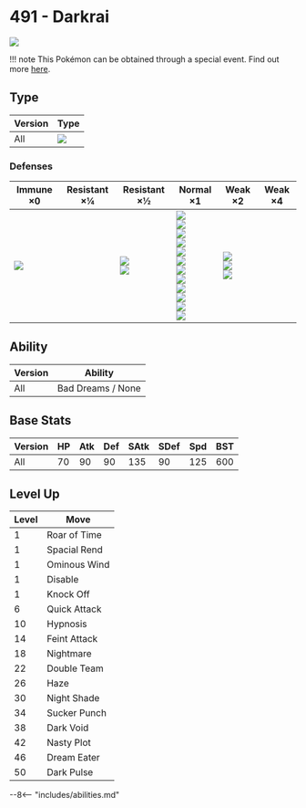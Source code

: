 # 491 - Darkrai
![][491]

!!! note
    This Pokémon can be obtained through a special event. Find out more [here](../../special_events/#darkrai).

## Type

Version | Type
---     | ---
All     | ![][dark]

### Defenses

Immune ×0        | Resistant ×¼ | Resistant ×½                | Normal ×1                                                                                                                                                                    | Weak ×2                                     | Weak ×4
---              | ---          | ---                         | ---                                                                                                                                                                          | ---                                         | ---
![][psychic]<br> | &nbsp;       | ![][ghost]<br>![][dark]<br> | ![][normal]<br>![][flying]<br>![][poison]<br>![][ground]<br>![][rock]<br>![][steel]<br>![][fire]<br>![][water]<br>![][grass]<br>![][electric]<br>![][ice]<br>![][dragon]<br> | ![][fighting]<br>![][bug]<br>![][fairy]<br> | &nbsp;

## Ability

Version | Ability
---     | ---
All     | Bad Dreams / None

## Base Stats

Version | HP  | Atk | Def | SAtk | SDef | Spd | BST
---     | --- | --- | --- | ---  | ---  | --- | ---
All     | 70  | 90  | 90  | 135  | 90   | 125 | 600

## Level Up

Level | Move
---   | ---
1     | Roar of Time
1     | Spacial Rend
1     | Ominous Wind
1     | Disable
1     | Knock Off
6     | Quick Attack
10    | Hypnosis
14    | Feint Attack
18    | Nightmare
22    | Double Team
26    | Haze
30    | Night Shade
34    | Sucker Punch
38    | Dark Void
42    | Nasty Plot
46    | Dream Eater
50    | Dark Pulse


--8<-- "includes/abilities.md"

[491]: ../img/pokemon/491.png
[normal]: ../img/types/normal.png
[fire]: ../img/types/fire.png
[fighting]: ../img/types/fighting.png
[water]: ../img/types/water.png
[flying]: ../img/types/flying.png
[grass]: ../img/types/grass.png
[poison]: ../img/types/poison.png
[electric]: ../img/types/electric.png
[ground]: ../img/types/ground.png
[psychic]: ../img/types/psychic.png
[rock]: ../img/types/rock.png
[ice]: ../img/types/ice.png
[bug]: ../img/types/bug.png
[dragon]: ../img/types/dragon.png
[ghost]: ../img/types/ghost.png
[dark]: ../img/types/dark.png
[steel]: ../img/types/steel.png
[fairy]: ../img/types/fairy.png
